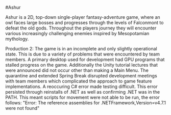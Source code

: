 #Ashur

Ashur is a 2D, top-down single-player fantasy-adventure game, where an owl
faces large bosses and progresses through the levels of Falconmont
to defeat the old gods. Throughout the players journey they will
encounter various increasingly challenging enemies inspired by Mesopotamian mythology.

Production 2:
The  game is in an incomplete and only slightly operational state.
This is due to a variety of problems that were encountered by team members.
A primary desktop used for development had GPU programs that stalled progress on the game.
Additionally the Unity tutorial lectures that were announced did not occur other than making a Main Menu. 
The quarantine and extended Spring Break disrupted development meetings with team members which complicated the approach to game feature implementations.
A reoccuring C# error made testing difficult. This error persisted through reinstalls of .NET as well as confirming .NET was in the PATH. This meant scripts for movement were not able to be run, the error follows:
"Error: The reference assemblies for .NETFramework,Version=v4.7.1 were not found"
